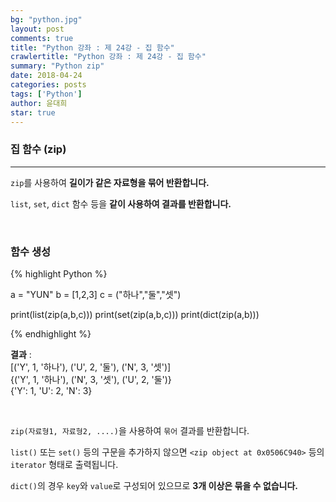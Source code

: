 ```yaml
---
bg: "python.jpg"
layout: post
comments: true
title: "Python 강좌 : 제 24강 - 집 함수"
crawlertitle: "Python 강좌 : 제 24강 - 집 함수"
summary: "Python zip"
date: 2018-04-24
categories: posts
tags: ['Python']
author: 윤대희
star: true
---
```


### 집 함수 (zip) ###
----------
`zip`를 사용하여 **길이가 같은 자료형을 묶어 반환합니다.**

`list`, `set`, `dict` 함수 등을 **같이 사용하여 결과를 반환합니다.**

<br>

<h3>함수 생성</h3>
{% highlight Python %}

a = "YUN"
b = [1,2,3]
c = ("하나","둘","셋")

print(list(zip(a,b,c)))
print(set(zip(a,b,c)))
print(dict(zip(a,b)))

{% endhighlight %}

**결과**
:    
[('Y', 1, '하나'), ('U', 2, '둘'), ('N', 3, '셋')]<br>
{('Y', 1, '하나'), ('N', 3, '셋'), ('U', 2, '둘')}<br>
{'Y': 1, 'U': 2, 'N': 3}

<br>

`zip(자료형1, 자료형2, ....)`을 사용하여 `묶어` 결과를 반환합니다.

`list()` 또는 `set()` 등의 구문을 추가하지 않으면 `<zip object at 0x0506C940>` 등의 `iterator` 형태로 출력됩니다.

`dict()`의 경우 `key`와 `value`로 구성되어 있으므로 **3개 이상은 묶을 수 없습니다.**
